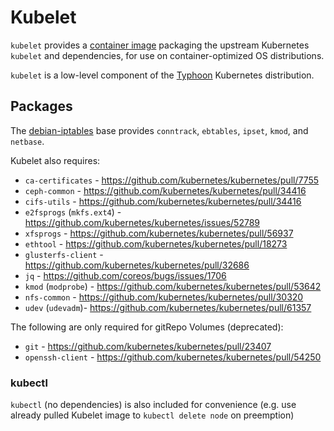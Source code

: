 # Kubelet

`kubelet` provides a [container image](https://quay.io/repository/poseidon/kubelet) packaging the upstream Kubernetes `kubelet` and dependencies, for use on container-optimized OS distributions.

`kubelet` is a low-level component of the [Typhoon](https://github.com/poseidon/typhoon) Kubernetes distribution.

## Packages

The [debian-iptables](https://github.com/kubernetes/kubernetes/tree/master/build/debian-iptables) base provides `conntrack`, `ebtables`, `ipset`, `kmod`, and `netbase`.

Kubelet also requires:

* `ca-certificates` - https://github.com/kubernetes/kubernetes/pull/7755
* `ceph-common` - https://github.com/kubernetes/kubernetes/pull/34416
* `cifs-utils` - https://github.com/kubernetes/kubernetes/pull/34416
* `e2fsprogs` (`mkfs.ext4`) - https://github.com/kubernetes/kubernetes/issues/52789
* `xfsprogs` - https://github.com/kubernetes/kubernetes/pull/56937
* `ethtool` - https://github.com/kubernetes/kubernetes/pull/18273
* `glusterfs-client` - https://github.com/kubernetes/kubernetes/pull/32686
* `jq` - https://github.com/coreos/bugs/issues/1706
* `kmod` (`modprobe`) - https://github.com/kubernetes/kubernetes/pull/53642
* `nfs-common` - https://github.com/kubernetes/kubernetes/pull/30320
* `udev` (`udevadm`)- https://github.com/kubernetes/kubernetes/pull/61357

The following are only required for gitRepo Volumes (deprecated):

* `git` - https://github.com/kubernetes/kubernetes/pull/23407
* `openssh-client` - https://github.com/kubernetes/kubernetes/pull/54250

### kubectl

`kubectl` (no dependencies) is also included for convenience (e.g. use already pulled Kubelet image to `kubectl delete node` on preemption)

